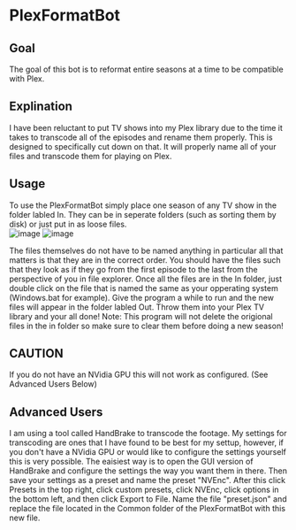 # PlexFormatBot

## Goal
The goal of this bot is to reformat entire seasons at a time to be compatible with Plex.

## Explination
I have been reluctant to put TV shows into my Plex library due to the time it takes to transcode all of the episodes and rename them properly. This is designed to specifically cut down on that. It will properly name all of your files and transcode them for playing on Plex. 

## Usage
To use the PlexFormatBot simply place one season of any TV show in the folder labled In. They can be in seperate folders (such as sorting them by disk) or just put in as loose files.  
![image](https://user-images.githubusercontent.com/58759972/137047637-cd482f2c-1e87-4192-b3ec-87ea4c6a60be.png)
![image](https://user-images.githubusercontent.com/58759972/137047933-8889927f-26f9-4122-96a6-5bac76995da4.png)

The files themselves do not have to be named anything in particular all that matters is that they are in the correct order. You should have the files such that they look as if they go from the first episode to the last from the perspective of you in file explorer. Once all the files are in the In folder, just double click on the file that is named the same as your opperating system (Windows.bat for example). Give the program a while to run and the new files will appear in the folder labled Out. Throw them into your Plex TV library and your all done!
Note: This program will not delete the origional files in the in folder so make sure to clear them before doing a new season! 

## CAUTION
If you do not have an NVidia GPU this will not work as configured. (See Advanced Users Below)

## Advanced Users
I am using a tool called HandBrake to transcode the footage. My settings for transcoding are ones that I have found to be best for my settup, however, if you don't have a NVidia GPU or would like to configure the settings yourself this is very possible. The eaisiest way is to open the GUI version of HandBrake and configure the settings the way you want them in there. Then save your settings as a preset and name the preset "NVEnc". After this click Presets in the top right, click custom presets, click NVEnc, click options in the bottom left, and then click Export to File. Name the file "preset.json" and replace the file located in the Common folder of the PlexFormatBot with this new file. 
